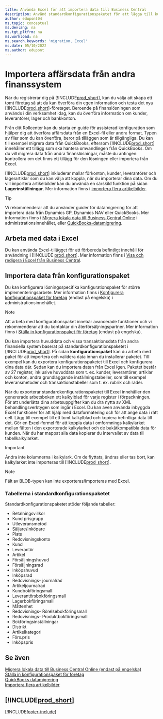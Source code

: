 ```yaml
---
title: Använda Excel för att importera data till Business Central
description: Använd standardkonfigurationspaketet för att lägga till kundinformation i Excel och återimportera data till Business Central.
author: edupont04
ms.topic: conceptual
ms.devlang: na
ms.tgt_pltfrm: na
ms.workload: na
ms.search.keywords: 'migration, Excel'
ms.date: 05/10/2022
ms.author: edupont
---
```

# <a name="import-business-data-from-other-finance-systems" />Importera affärsdata från andra finanssystem

När du registrerar dig på [!INCLUDE[prod_short](includes/prod_short.md)], kan du välja att skapa ett tomt företag så att du kan överföra din egen information och testa det nya [!INCLUDE[prod_short](includes/prod_short.md)]-företaget. Beroende på finanslösningen som används i din verksamhet idag, kan du överföra information om kunder, leverantörer, lager och bankkonton.  

Från ditt Rollcenter kan du starta en guide för assisterad konfiguration som hjälper dig att överföra affärsdata från en Excel-fil eller andra format. Typen av filer som du kan överföra, beror på tilläggen som är tillgängliga. Du kan till exempel migrera data från QuickBooks, eftersom [!INCLUDE[prod_short](includes/prod_short.md)] innehåller ett tillägg som ska hantera omvandlingen från QuickBooks. Om du vill migrera data från andra finanslösningar, måste du antingen kontrollera om det finns ett tillägg för den lösningen eller importera från Excel.  

[!INCLUDE[prod_short](includes/prod_short.md)] inkluderar mallar förkonton, kunder, leverantörer och lagerartiklar som du kan välja att koppla, när du importerar dina data. Om du vill importera artikelbilder kan du använda en särskild funktion på sidan **Lagerinställningar**. Mer information finns i [importera flera artikelbilder](inventory-how-import-item-pictures.md).

> [!TIP]  
> Vi rekommenderar att du använder guider för datamigrering för att importera data från Dynamics GP, Dynamics NAV eller QuickBooks. Mer information finns i [Migrera lokala data till Business Central Online](/dynamics365/business-central/dev-itpro/administration/migrate-data) i administrationsinnehållet, eller [QuickBooks-datamigrering](ui-extensions-quickbooks-data-migration.md).

## <a name="work-with-data-in-excel" />Arbeta med data i Excel

Du kan använda Excel-tillägget för att förbereda befintligt innehåll för användning i [!INCLUDE [prod_short](includes/prod_short.md)]. Mer information finns i [Visa och redigera i Excel från Business Central](across-work-with-excel.md).  

## <a name="import-data-from-configuration-packages" />Importera data från konfigurationspaket

Du kan konfigurera lösningsspecifika konfigurationspaket för större implementeringsarbete. Mer information finns i [Konfigurera konfigurationspaket för företag](/dynamics365/business-central/dev-itpro/administration/set-up-standard-company-configuration-packages) (endast på engelska) i administrationsinnehållet.  

> [!NOTE]  
> Att arbeta med konfigurationspaket innebär avancerade funktioner och vi rekommenderar att du kontaktar din återförsäljningspartner. Mer information finns i [Ställa in konfigurationspaket för företag](/dynamics365/business-central/dev-itpro/administration/set-up-standard-company-configuration-packages) (endast på engelska).

Du kan importera huvuddata och vissa transaktionsdata från andra finansiella system baserat på standardkonfigurationspaketet i [!INCLUDE[prod_short](includes/prod_short.md)]. På sidan **konfigurationspaket** kan du arbeta med paket för att importera och validera data innan du installerar paketet. Till exempel kan du exportera konfigurationspaketet till Excel och konfigurera dina data där. Sedan kan du importera datan från Excel igen. Paketet består av 27 register, inklusive huvuddata som t. ex. kunder, leverantörer, artiklar och konton, andra grundläggande inställningstabeller, som till exempel leveransmetoder och transaktionstabeller som t. ex. rubrik och rader.  

När du exporterar standardkonfigurationspaketet till Excel innehåller den genererade arbetsboken ett kalkylblad för varje register i förpackningen. För att underlätta dina arbetsuppgifter kan du dra nytta av XML behandlingsverktygen som ingår i Excel. Du kan även använda inbyggda Excel funktioner för att hjälp med dataformatering och för att ange data i rätt cell. Lägg till exempel till ett tomt kalkylblad och kopiera befintliga data till det. Gör en Excel-formel för att koppla data i omformnings kalkylarket mellan fälten i den exporterade kalkylarket och de bakåtkompatibla data för kunden. När du har mappat alla data kopierar du intervallet av data till tabellkalkylarket.  

> [!IMPORTANT]  
> Ändra inte kolumnerna i kalkylark. Om de flyttats, ändras eller tas bort, kan kalkylarket inte importeras till [!INCLUDE[prod_short](includes/prod_short.md)].

> [!NOTE]
> Fält av BLOB-typen kan inte exporteras/importeras med Excel.

### <a name="tables-in-the-default-configuration-package" />Tabellerna i standardkonfigurationspaketet

Standardkonfigurationspaketet stöder följande tabeller:

- Betalningsvillkor
- Kund prisgrupp
- Utleveransmetod
- Säljare/Inköpare
- Plats
- Redovisningskonto
- Kund
- Leverantör
- Artikel
- Försäljningshuvud
- Försäljningsrad
- Inköpshuvud
- Inköpsrad
- Redovisnings- journalrad
- Artikeljournalrad
- Kundbokföringsmall
- Leverantörsbokföringsmall
- Lagerbokföringsmall
- Måttenhet
- Redovisnings- Rörelsebokföringsmall
- Redovisnings- Produktbokföringsmall
- Bokföringsinställningar
- Distrikt
- Artikelkategori
- Förs.pris
- Inköpspris

## <a name="see-also" />Se även

[Migrera lokala data till Business Central Online (endast på engelska)](/dynamics365/business-central/dev-itpro/administration/migrate-data)  
[Ställa in konfigurationspaket för företag](/dynamics365/business-central/dev-itpro/administration/set-up-standard-company-configuration-packages)  
[QuickBooks datamigrering](ui-extensions-quickbooks-data-migration.md)  
[Importera flera artikelbilder](inventory-how-import-item-pictures.md)

## [!INCLUDE[prod_short](includes/free_trial_md.md)]


[!INCLUDE[footer-include](includes/footer-banner.md)]
